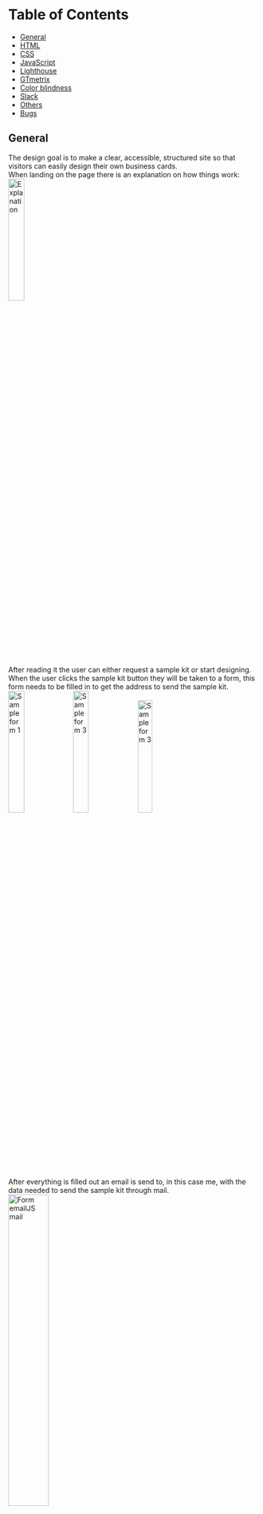 Table of Contents
======

  - [General](#general)
  - [HTML](#html)
  - [CSS](#css)
  - [JavaScript](#javascript)
  - [Lighthouse](#lighthouse)
  - [GTmetrix](#gtmetrix)
  - [Color blindness](#color-blindness)
  - [Slack](#slack)
  - [Others](#others)
  - [Bugs](#bugs)


## General

The design goal is to make a clear, accessible, structured site so that visitors can easily design their own business cards. <br>
When landing on the page there is an explanation on how things work: <br>
<img src="assets/images/testing_images/explanation.png" alt="Explanation" width="25%" height="25%"> <br>
After reading it the user can either request a sample kit or start designing. When the user clicks the sample kit button they will be taken to a form, this form needs to be filled in to get the address to send the sample kit. <br>
<img src="assets/images/testing_images/sample_form1.png" alt="Sample form 1" width="25%" height="25%">
<img src="assets/images/testing_images/sample_form2.png" alt="Sample form 3" width="25%" height="25%">
<img src="assets/images/testing_images/sample_form3.png" alt="Sample form 3" width="24%" height="24%"> <br> 
After everything is filled out an email is send to, in this case me, with the data needed to send the sample kit through mail. <br>
<img src="assets/images/testing_images/sample_form_emailjs_mail.png" alt="Form emailJS mail" width="40%" height="40%"> <br>
When the user feels ready to start designing they can click the start design button, which will take them to the creator.html page. <br>
<img src="assets/images/testing_images/creator_page.png" alt="Creator page" width="25%" height="25%"> <br>
As a visitor there were multiple steps you would like to take, in the manual tests it was checked if these were achieved.
- Choose out of three different sizes of business cards
- Choose a background color. <br>
<img src="assets/images/testing_images/step1_2.png" alt="Step 1 & 2" width="25%" height="25%"> <br>
This can been done in step 1 and 2.
- Choose the paper type.
- Choose the quantity. <br>
<img src="assets/images/testing_images/step3_4.png" alt="Step 3 & 4" width="25%" height="25%"> <br>
This can been done in step 3 and 4.
- Upload an own photo or logo.
- Edit text content.
- Download the designed card as a low res jpeg file. <br>
<img src="assets/images/testing_images/buttons.png" alt="Buttons" width="25%" height="25%">
<img src="assets/images/testing_images/preview.png" alt="Preview" width="25%" height="25%"> <br>
<img src="assets/images/testing_images/preview_testing.jpeg" alt="Download preview" width="18%" height="18%"> <br>
The user can click the buttons to achieve this, also the selections made with step 1 and 2 are visible on this preview.
- Send a request for a quotation for the designed business cards.<br>
<img src="assets/images/testing_images/request_form1.png" alt="Request form 1" width="25%" height="25%">
<img src="assets/images/testing_images/request_form2.png" alt="Request form 2" width="25%" height="25%"> <br>
<img src="assets/images/testing_images/request_form3.png" alt="Request form 3" width="25%" height="25%"> <br>
<img src="assets/images/testing_images/quotation_form_emailjs_mail.png" alt="Quotation form emailJS mail" width="40%" height="40%"> <br>
As with the sample kit form after everything is filled out the request quotation button can be clicked and the user will be informed the request is send succesfully and will be redirected to the homepage and the email with the values that are needed to make a quotation is send through EmailJS, to in this case me. 

It can be concluded that all goals have been achieved. <br>
The site has been tested on the available DevTools for phone and tablet sizes as well as on multiple responsive sizes and it was made sure that it looks good and works well on all. <br>
<!-- The site was also tested on multiple devices among others an OnePlus Nord, an iMac (Retina 5K, 27-inch, 2017), a MacBook-Air (Retina M1, 13.3-inch, 2020) and a Samsung Galaxy Tab4 (10.1-inch 2014), everything works as it should. -->

## HTML

HTML code was tested with a [HTML](https://validator.w3.org/#validate_by_input) validator, all the pages were checked.
<!-- <img src="assets/images/TESTING images/no_errors.png" alt="No Errors"/> -->
<!-- 
It gives only an error for the iframes of the meditations.html: 
<img src="assets/images/TESTING images/meditations_page.png" alt="Meditations page"/> -->

<!-- ```
Text not allowed in element iframe in this context.
``` 
This paragraph text could have just been skipped, but it is left in and the error was ignored, because this is what was learned in the HTML iframes section of the course: 
```
Some very old browsers do not support iframes. It is good practice to add a message to be displayed to users when the iframe will not load. This message goes between the opening and closing iframe tags like this:
```
```
 <iframe src="..."><p>Your browser does not support iframes.</p></iframe>"
```
After consulting with tutor assistance about it, a srcdoc attribute was tested, but then the iframe wouldn't load, so the paragraph text was left the way it was. -->

## CSS

CSS code was tested with a [CSS](https://jigsaw.w3.org/css-validator/validator.html.en#validate_by_input) validator.

<!-- <img src="assets/images/TESTING images/css_validator.png" alt="CSS Validator"/>

As is shown above two errors remain. <br>
First error:
```
Value Error : height Too many values or values are not recognized : intrinsic
``` 
This value was given to keep the image on the moon calendar page from getting pushed together on iPhone, it was one of the two suggestions given my mentor and it works as it should, because the image is pushed together on iPhone anymore.

Second error:
```
text underline offset property does not exist: 0.4em
``` 
Tutor assistance was consulted about it, and it was left this way because this is a functional CSS property, it does what it's supposed to do, it gives a little space between the underline and the active page in the navbar. It was tested on desktop and mobile devices on multiple browsers like Google Chrome, Safari, Microsoft Edge, Firefox and Brave. -->

## JavaScript

JavaScript was tested with a [JavaScript](https://jshint.com/) validator.
<!-- <img src="assets/images/TESTING images/js_validator.png" alt="JS Validator"/> -->

## Lighthouse

All pages have passed through Lighthouse in Chrome DevTools, the results for desktop can found here: 
<!-- <img src="assets/images/TESTING images/lighthouse_desktop_reports.png" alt="Lighthouse desktop reports"/>
and these are the results for the mobile versions:
<img src="assets/images/TESTING images/lighthouse_mobile_reports.png" alt="Lighthouse mobile reports"/>
The results are satisfying, so at this moment there is no need for adjustments. -->

## GTmetrix 

<!-- The site was tested with [GTmetrix](https://gtmetrix.com/) by my husband. This is the [first report](https://gtmetrix.com/reports/daph1986.github.io/CTWNdIKZ/). After that the images were compressed to reduce the page loading time. At the end a final test was done, this is the [report](https://gtmetrix.com/reports/daph1986.github.io/XUnAX0rn/) from that test. -->

## Color blindness 

<!-- Color blindness was tested on this [site](https://www.toptal.com/designers/colorfilter/) to ensure you would still be able to read the website when you have different types of color blindness. Here you will find a screenshot off the homepage test, but of course all pages were tested.
<img src="assets/images/TESTING images/protanopia.png" alt="Protanopia"/>
<img src="assets/images/TESTING images/deutanopia.png" alt="Deutanopia"/>
<img src="assets/images/TESTING images/tritanopia.png" alt="Tritanopia"/>
<img src="assets/images/TESTING images/greyscale_achromatopsia.png" alt="Greyscale / Achromatopsia"/> -->

## Slack

<!-- On the 3rd of February the project was placed on [Slack](https://slack.com/intl/en-nl/) and there a few points were brought up by Richard Lovett & Marina Pavlovic, among others the fact that the moon calendar modal could be viewed better when there is a difference in background with the base page and that the contrast for the text and background on the daily life page wasn’t enough. The decision was made to adjust this by changing the background of the modal a bit and to change the background color for the daily life page in order to get a good contrast and keep the consistency in text color. Richard also gave the advice to run the CSS code through an online Autoprefixer CSS. -->

## Others

<!-- A lot of different people were asked to check the project to ensure it works on different systems and devices. The website was tested on Samsung Galaxy TabA (10.1-inch 2019), OnePlus 5, Xiaomi Redmi Note 7, Xiaomi Redmi Note 8 Pro, Motorola G9, Motorola G5, Samsung S7, iPhone 6, iPhone 7, iPhone 12 and iPhone 12 Pro Max among others.
My colleague found a bug when you turn your iPhone in landscape mode. 
<img src="assets/images/TESTING images/ios_bug_1.jpeg" alt="iOS bug 1"/>
<img src="assets/images/TESTING images/ios_bug_2.jpeg" alt="iOS bug 2"/>
<img src="assets/images/TESTING images/ios_bug_3.jpeg" alt="iOS bug 3"/>
<img src="assets/images/TESTING images/ios_bug_4.jpeg" alt="iOS bug 4"/>
<img src="assets/images/TESTING images/ios_bug_5.jpeg" alt="iOS bug 5"/>
Research was done and it was tried to solve but didn't work out. It was really frustrating because when you turn iPhones in landscape in the DevTools online this bug doesn't get displayed.
It has to do with the "Notch" which is a safe area on iPhone as explained [here](https://css-tricks.com/the-notch-and-css/). It does this with more sites not only this website.
So, this will be something for the future to solve. <br>
#### Advices given after testing which were followed
1. The reason a preload for jQuery was added, is that a friend of mine, Benny, who works as a senior developer explained that this was a smart thing to do, so that the browser gets a hint of what is coming and can prepare for loading the content. He also suggested that it was better to give the redirect function on the homepage a more self-describing name for clarification and to make the email icon clickable and let it open in the default email.
2. It was my husband, Django, who suggested to put the JavaScript in a separate file. -->

Bugs
======

#### Preview file

The following css code was used to set the preview to center:
```
#center.row .col.s12 {
  float: none;
  display: block;
  margin: auto;
  float: none;
}
```
but as a result when downloading the preview file the prewiew was cut off. <br>
<img src="assets/images/testing_images/preview_bug1.jpeg" alt="Preview bug 1" width="26%" height="26%"> <br>
This was solved by changing the row into a container and giving it this css code:
```
#center {
  width: 100%;
  height: 440px;
  display: flex;
  justify-content: center;
}
```
But then a strip of the background color on the bottom of preview got visible. <br>
<img src="assets/images/testing_images/preview_bug2.jpeg" alt="Preview bug 2" width="25%" height="25%">
<img src="assets/images/testing_images/preview_bug3.jpeg" alt="Preview bug 3" width="25%" height="25%"> <br>
This was fixed by combining the excisting js funtions for selectSize, setDimensions and makeCanvasLarge into the selectSize function. 

```
function selectSize(element) {

  const image = document.getElementById('templates');

  if (element.id == 'single-one-sided' && element.checked) {
    image.src = 'assets/images/businesscards_templates/businescard_one_sided.png';

    if (l.matches) {
      canvas.setDimensions({ width: 720, height: 1300 });
      document.getElementById("center").style.height = "495px";}
    else {
      canvas.setDimensions({ width: 320, height: 200 });
      document.getElementById("center").style.height = "220px";}

  } else if (element.id == 'single-double-sided' && element.checked) {
    image.src = 'assets/images/businesscards_templates/businescard_double_sided.png';

    if (l.matches) {
      canvas.setDimensions({ width: 720, height: 1300 });
      document.getElementById("center").style.height = "1220px";}
    else {
      canvas.setDimensions({ width: 320, height: 200 });
      document.getElementById("center").style.height = "535px";}

  } else if (element.id == 'double-portrait-one-sided' && element.checked) {
    image.src = 'assets/images/businesscards_templates/businesscard_double_portrait_one_sided.png';

    if (l.matches) {
      canvas.setDimensions({ width: 720, height: 1300 });
      document.getElementById("center").style.height = "556px";}
    else {
      canvas.setDimensions({ width: 320, height: 200 });
      document.getElementById("center").style.height = "250px";}

  } else if (element.id == 'double-portrait-double-sided' && element.checked) {
    image.src = 'assets/images/businesscards_templates/businesscard_double_portrait_double_sided.png';

    if (l.matches) {
      canvas.setDimensions({ width: 720, height: 1300 });
      document.getElementById("center").style.height = "1305px";}
    else {
      canvas.setDimensions({ width: 320, height: 200 });
      document.getElementById("center").style.height = "580px";}
    
  } else if (element.id == 'double-landscape-one-sided' && element.checked) {
    image.src = 'assets/images/businesscards_templates/businesscard_double_landscape_one_sided.png';
   
    if (l.matches) {
      canvas.setDimensions({ width: 720, height: 1300 });
      document.getElementById("center").style.height = "253px";}
    else {
      canvas.setDimensions({ width: 320, height: 200 });
      document.getElementById("center").style.height = "112px";}

  } else if (element.id == 'double-landscape-double-sided' && element.checked) {
    image.src = 'assets/images/businesscards_templates/businesscard_double_landscape_double_sided.png';
    
    if (l.matches) {
      canvas.setDimensions({ width: 720, height: 1300 });
      document.getElementById("center").style.height = "643px";}
    else {
      canvas.setDimensions({ width: 320, height: 200 });
      document.getElementById("center").style.height = "282px";}
  }
}
```
This ensures that for size the user selects on the screensize the user is on the right div and canvas size is selected.
The preview is good now: <br>
<img src="assets/images/testing_images/preview_bug_fixed.jpeg" alt="Preview bug fixed" width="25%" height="25%"> <br>
One thing remains to be said, when a size selection is made switching from screen size does not resizes the canvas. Only when a new selection is made the proper size will be shown. Of course this can been seen as a bug, but with normal usage this will not happen.

#### Safari button bug

The site was tested on Safari webbrowser among others and there appeared to be something wrong with the add text, download & reset buttons section. <br>
<img src="assets/images/testing_images/safari_button_bug1.jpeg" alt="Safari button bug 1" width="35%" height="35%"> <br>
The buttons were colorless, the following code was tried to fix it: <br>
creator.html:
```
<button class="waves-effect btn-large btn-postfly button-spacing" type="button" name="action"
  onclick="addTextField()">Add text field</button>
<button class="waves-effect btn-large btn-postfly" type="button" onclick="downloadPreview()">Download your preview</button>
<button><a class="waves-effect btn-large btn-postfly button-spacing" type="reset" value="Reset"
href="creator.html">Reset</a></button>
```
css:
```
button {
  border: none;
}
```
This resulted in the following: <br>
<img src="assets/images/testing_images/safari_button_bug2.jpeg" alt="Safari button bug 2" width="35%" height="35%"> <br>
After inspecting the type and value seemed to be the problem, so the css styling was removed again and the code for the reset button in creator.html was changed to:
```
<a class="waves-effect btn-large btn-postfly button-spacing" href="creator.html">Reset</a>
```
That fixed the problem.<br>
<img src="assets/images/testing_images/safari_button_bug_fixed.jpeg" alt="Safari button bug fixed" width="35%" height="35%">